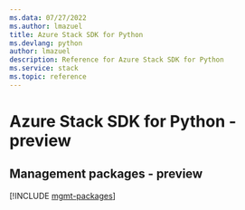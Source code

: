 ```yaml
---
ms.data: 07/27/2022
ms.author: lmazuel
title: Azure Stack SDK for Python
ms.devlang: python
author: lmazuel
description: Reference for Azure Stack SDK for Python
ms.service: stack
ms.topic: reference
---
```

# Azure Stack SDK for Python - preview

## Management packages - preview
[!INCLUDE [mgmt-packages](stack-mgmt-index.md)]